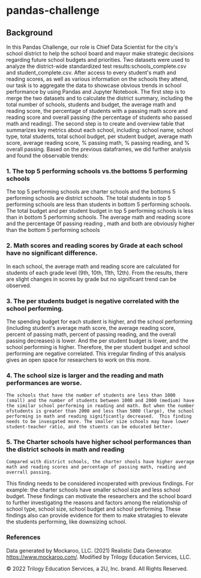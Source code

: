 # pandas-challenge
## Background
   In this Pandas Challenge, our role is Chief Data Scientist for the city's school district to help the school board and mayor make strategic decisions regarding future school budgets and priorities. Two datasets were used to analyze the district-wide standardized test results:schools_complete.csv and student_complete.csv. After access to every student's math and reading scores, as well as various information on the schools they attend, our task is to aggregate the data to showcase obvious trends in school performance by using Pandas and Jupyter Notebook.
  The first step is to merge the two datasets and to calculate the district summary, including the total number of schools, students and budget, the average math and reading score, the percentage of students with a passing math score and reading score and overall passing (the percentage of students who passed math and reading). The second step is to create and overview table that summarizes key metrics about each school, including: school name, school type, total students, total school budget, per student budget, average math score, average reading score, % passing math, % passing reading, and % overall passing.
Based on the previous dataframes, we did further analysis and found the observable trends:
### 1. The top 5 performing schools vs.the bottoms 5 performing schools
   The top 5 performing schools are charter schools and the bottoms 5 performing schools are district schools. The total students in top 5 performing schools are less than students in bottom 5 performing schools. The total budget and per student budget in top 5 performing schools is less than in bottom 5 performing schools. The average math and reading score and the percentage 0f passing reading , math and both are obviously higher than the bottom 5 performing schools   
### 2. Math scores and reading scores by Grade at each school have no significant difference.
   In each school, the average math and reading score are calculated for students of each grade level (9th, 10th, 11th, 12th). From the results, there are slight changes in scores by grade but no significant trend can be observed.
### 3. The per students budget is negative correlated with the school performing.
   The spending budget for each student is higher, and the school performing (including student's average math score, the average reading score, percent of passing math, percent of passing reading, and the overall passing decreases) is lower. And the per student budget is lower, and the school performing is higher. Therefore, the per student budget and school performing are negative correlated. This irregular finding of this analysis gives an open space for researchers to work on this more.
### 4. The school size is larger and the reading and math performances are worse.
    The schools that have the number of students are less than 1000 (small) and the number of students between 1000 and 2000 (medium) have the similar school performing in reading and math. But when the number ofstudents is greater than 2000 and less than 5000 (large), the school performing in math and reading significantly decreased.  This finding needs to be invesgated more. The smaller size schools may have lower student-teacher ratio, and the stuents can be educated better.
### 5. The Charter schools have higher school performances than the district schools in math and reading
    Compared with district schools, the charter shools have higher average math and reading scores and percentage of passing math, reading and overrall passing.
This finding needs to be considered incoperated with previous findings. For example: the charter schools have smaller school size and less school budget. 
    These findings can motivate the researchers and the school board to further investigating the reasons and factors among the relationship of school type, school size, school budget and school performing. These findings also can provide evidence for them to make stratagies to elevate the students performing, like downsizing school.
### References
Data generated by Mockaroo, LLC. (2021) Realistic Data Generator. https://www.mockaroo.com/. Modified by Trilogy Education Services, LLC.

© 2022 Trilogy Education Services, a 2U, Inc. brand. All Rights Reserved.
